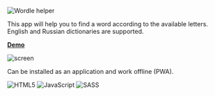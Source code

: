 ![Wordle helper](https://user-images.githubusercontent.com/3176886/154143598-420155a2-e506-4224-bd3b-fabd8b58cf31.png)

This app will help you to find a word according to the available letters. English and Russian dictionaries are supported.

**[Demo](https://sw999.github.io/wordle-helper/)**

![screen](https://user-images.githubusercontent.com/3176886/173415686-c5aed6bf-3a7b-4435-9ab7-f8d86e807df2.png)

Can be installed as an application and work offline (PWA).

![HTML5](https://img.shields.io/badge/html5-%23E34F26.svg?style=for-the-badge&logo=html5&logoColor=white) ![JavaScript](https://img.shields.io/badge/javascript-%23323330.svg?style=for-the-badge&logo=javascript&logoColor=%23F7DF1E) ![SASS](https://img.shields.io/badge/SASS-hotpink.svg?style=for-the-badge&logo=SASS&logoColor=white)
